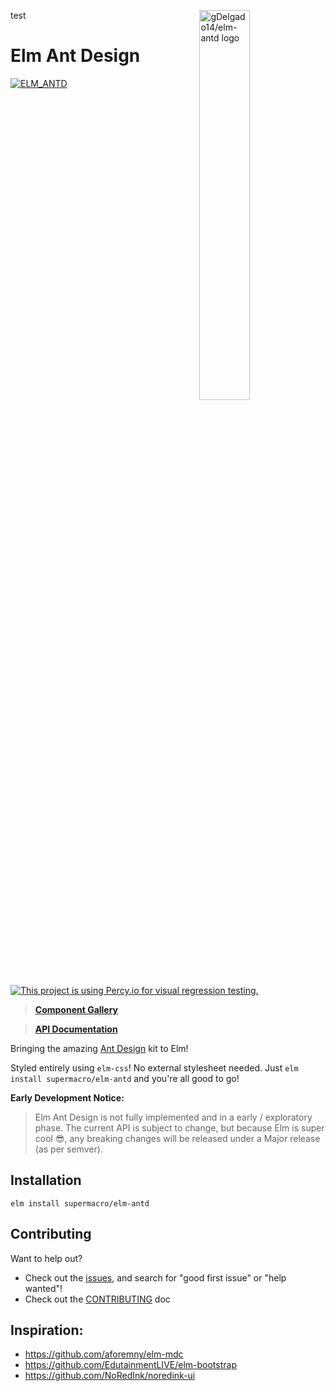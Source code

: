 test
<img src="https://raw.githubusercontent.com/gDelgado14/elm-antd/master/logo.svg" alt="gDelgado14/elm-antd logo" width="40%" align="right">

# Elm Ant Design

[![ELM_ANTD](https://circleci.com/gh/supermacro/elm-antd.svg?style=svg)](https://circleci.com/gh/supermacro/elm-antd) [![This project is using Percy.io for visual regression testing.](https://percy.io/static/images/percy-badge.svg)](https://percy.io/Elm-Antd-Open-Source-Project/elm-antd)

> **[Component Gallery](https://elm-antd.netlify.app)**

> **[API Documentation](https://package.elm-lang.org/packages/supermacro/elm-antd/latest/)**

Bringing the amazing [Ant Design](https://ant.design) kit to Elm!


Styled entirely using `elm-css`! No external stylesheet needed. Just `elm install supermacro/elm-antd` and you're all good to go!

**Early Development Notice:**

> Elm Ant Design is not fully implemented and in a early / exploratory phase. The current API is subject to change, but because Elm is super cool 😎, any breaking changes will be released under a Major release (as per semver).

## Installation

```
elm install supermacro/elm-antd
```

## Contributing

Want to help out?

- Check out the [issues](https://github.com/supermacro/elm-antd/issues), and search for "good first issue" or "help wanted"! 
- Check out the [CONTRIBUTING](https://github.com/supermacro/elm-antd/blob/master/CONTRIBUTING.md) doc 

## Inspiration:

- https://github.com/aforemny/elm-mdc
- https://github.com/EdutainmentLIVE/elm-bootstrap
- https://github.com/NoRedInk/noredink-ui



